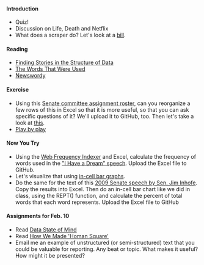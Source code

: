 
#### Introduction

  * Quiz!
  * Discussion on Life, Death and Netflix
  * What does a scraper do? Let's look at a [bill](http://mgaleg.maryland.gov/webmga/frmMain.aspx?stab=01&pid=billpage&tab=subject3&ys=2016rs&id=SB02).

#### Reading

  * [Finding Stories in the Structure of Data](https://source.opennews.org/en-US/learning/finding-stories-structure-data/)
  * [The Words That Were Used](http://www.nytimes.com/ref/washington/20070123_STATEOFUNION.html)
  * [Newswordy](http://newswordy.com/)

#### Exercise

  * Using this [Senate committee assignment roster](http://www.senate.gov/general/committee_assignments/assignments.htm), can you reorganize a few rows of this in Excel so that it is more useful, so that you can ask specific questions of it? We'll upload it to GitHub, too. Then let's take a look at [this](http://www.senate.gov/general/committee_membership/committee_memberships_SSAF.xml).
  * [Play by play](http://www.umterps.com//ViewContent.dbml?DB_OEM_ID=29700&CONTENT_ID=1632863)

#### Now You Try

  * Using the [Web Frequency Indexer](http://www.lextutor.ca/freq/eng/) and Excel, calculate the frequency of words used in the ["I Have a Dream" speech](http://www.americanrhetoric.com/speeches/mlkihaveadream.htm). Upload the Excel file to GitHub.
  * Let's visualize that using [in-cell bar graphs](http://infosthetics.com/archives/2006/08/excel_in_cell_graphing.html).
  * Do the same for the text of this [2009 Senate speech by Sen. Jim Inhofe](http://www.congress.gov/congressional-record/2009/09/22/senate-section/article/s9648-2/). Copy the results into Excel. Then do an in-cell bar chart like we did in class, using the REPT() function, and calculate the percent of total words that each word represents. Upload the Excel file to GitHub

#### Assignments for Feb. 10

  * Read [Data State of Mind](https://mjwebster.github.io/DataJ/Other/DataStateofMind/DataStateofMind.pdf)
  * Read [How We Made 'Homan Square'](https://source.opennews.org/en-US/articles/how-we-made-homan-square-portrait/)
  * Email me an example of unstructured (or semi-structured) text that you could be valuable for reporting. Any beat or topic. What makes it useful? How might it be presented?

